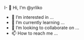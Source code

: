 I- 👋 Hi, I’m @yrliko
- 👀 I’m interested in ...
- 🌱 I’m currently learning ...
- 💞️ I’m looking to collaborate on ...
- 📫 How to reach me ...

<!---
yrliko/yrliko is a ✨ special ✨ repository because its `README.md` (this file) appears on your GitHub profile.
You can click the Preview link to take a look at your changes.
--->

